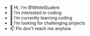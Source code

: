 - 👋 Hi, I’m @WhiteStudent
- 👀 I’m interested in coding
- 🌱 I’m currently learning coding
- 💞️ I’m looking for challenging projects
- 📫 Pls don't reach me anyhow

<!---
WhiteStudent/WhiteStudent is a ✨ special ✨ repository because its `README.md` (this file) appears on your GitHub profile.
You can click the Preview link to take a look at your changes.
--->
